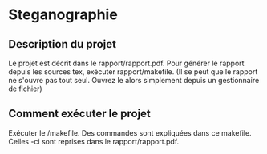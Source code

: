 # Steganographie #
## Description du projet ##
Le projet est décrit dans le rapport/rapport.pdf.
Pour générer le rapport depuis les sources tex, exécuter rapport/makefile.
(Il se peut que le rapport ne s'ouvre pas tout seul. Ouvrez le alors simplement depuis un gestionnaire de fichier)

## Comment exécuter le projet ##
Exécuter le /makefile.
Des commandes sont expliquées dans ce makefile. Celles -ci sont reprises dans le rapport/rapport.pdf.
